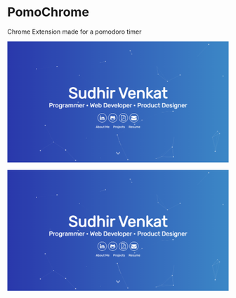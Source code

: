 # PomoChrome
Chrome Extension made for a pomodoro timer 

![My Alternate Portfolio Website](https://github.com/sudhirv1/PersonalWebsite/blob/54c0bf42d98684910d523de9e9d865377c0a0a40/My-Alternate-Portfolio-Website.jpg)


![My Alternate Portfolio Website](https://github.com/sudhirv1/PersonalWebsite/blob/54c0bf42d98684910d523de9e9d865377c0a0a40/My-Alternate-Portfolio-Website.jpg)
